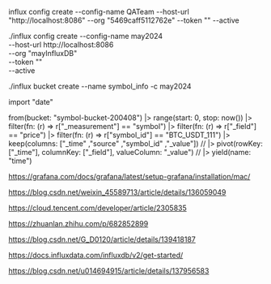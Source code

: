 influx config create --config-name QATeam
    --host-url "http://localhost:8086"
    --org "5469caff5112762e"
    --token ""
    --active



./influx config create --config-name may2024\
--host-url http://localhost:8086 \
--org "mayInfluxDB" \
--token "" \
--active

./influx bucket create --name symbol_info -c may2024


import "date"

from(bucket: "symbol-bucket-200408")
  |> range(start: 0, stop: now())
  |> filter(fn: (r) => r["_measurement"] == "symbol")
  |> filter(fn: (r) => r["_field"] == "price")
  |> filter(fn: (r) => r["symbol_id"] == "BTC_USDT_111")
  |> keep(columns: ["_time" ,"source" ,"symbol_id" ,"_value"])
//   |> pivot(rowKey:["_time"], columnKey: ["_field"], valueColumn: "_value")
//   |> yield(name: "time")
  

https://grafana.com/docs/grafana/latest/setup-grafana/installation/mac/


https://blog.csdn.net/weixin_45589713/article/details/136059049

https://cloud.tencent.com/developer/article/2305835

https://zhuanlan.zhihu.com/p/682852899

https://blog.csdn.net/G_D0120/article/details/139418187

https://docs.influxdata.com/influxdb/v2/get-started/

https://blog.csdn.net/u014694915/article/details/137956583
